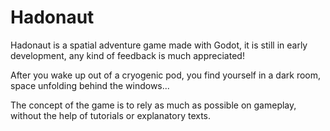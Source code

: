 # Hadonaut

Hadonaut is a spatial adventure game made with Godot, it is still in early development, any kind of feedback is much appreciated!

After you wake up out of a cryogenic pod, you find yourself in a dark room, space unfolding behind the windows...

The concept of the game is to rely as much as possible on gameplay, without the help of tutorials or explanatory texts.
